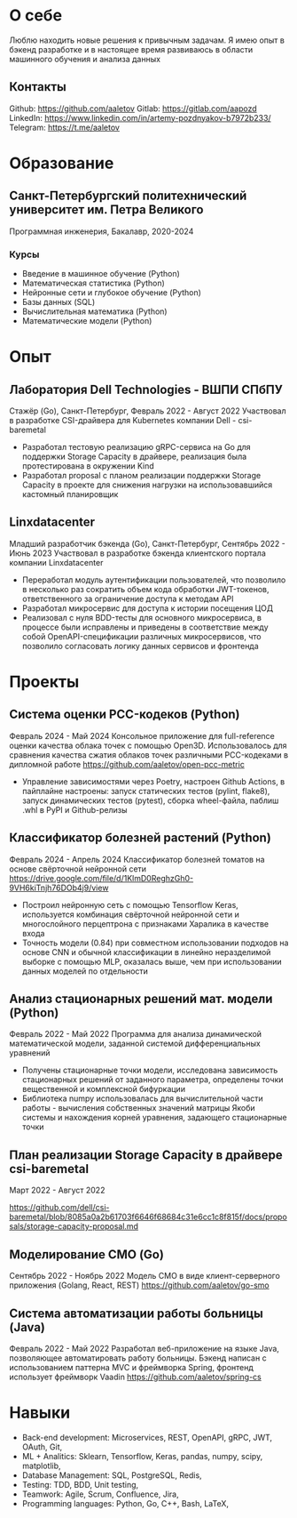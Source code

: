 # О себе
Люблю находить новые решения к привычным задачам. Я имею опыт в бэкенд разработке и в настоящее время развиваюсь в области машинного обучения и анализа данных

## Контакты
Github: https://github.com/aaletov
Gitlab: https://gitlab.com/aapozd
LinkedIn: https://www.linkedin.com/in/artemy-pozdnyakov-b7972b233/
Telegram: https://t.me/aaletov

# Образование
## Санкт-Петербургский политехнический университет им. Петра Великого
Программная инженерия, Бакалавр, 2020-2024
### Курсы
- Введение в машинное обучение (Python)
- Математическая статистика (Python)
- Нейронные сети и глубокое обучение (Python)
- Базы данных (SQL)
- Вычислительная математика (Python)
- Математические модели (Python)

# Опыт
## Лаборатория Dell Technologies - ВШПИ СПбПУ
Стажёр (Go), Санкт-Петербург, Февраль 2022 - Август 2022
Участвовал в разработке CSI-драйвера для Kubernetes компании Dell - csi-baremetal
- Разработал тестовую реализацию gRPC-сервиса на Go для поддержки Storage Capacity в драйвере, реализация была протестирована в окружении Kind
- Разработал proposal с планом реализации поддержки Storage Capacity в проекте для снижения нагрузки на использовавшийся кастомный планировщик

## Linxdatacenter
Младший разработчик бэкенда (Go), Санкт-Петербург, Сентябрь 2022 - Июнь 2023
Участвовал в разработке бэкенда клиентского портала компании Linxdatacenter
- Переработал модуль аутентификации пользователей, что позволило в несколько раз сократить объем кода обработки JWT-токенов, ответственного за ограничение доступа к методам API
- Разработал микросервис для доступа к истории посещения ЦОД
- Реализовал с нуля BDD-тесты для основного микросервиса, в процессе были исправлены и приведены в соответствие между собой OpenAPI-спецификации различных микросервисов, что позволило согласовать логику данных сервисов и фронтенда


# Проекты
## Система оценки PCC-кодеков (Python)
Февраль 2024 - Май 2024
Консольное приложение для full-reference оценки качества облака точек с помощью Open3D. Использовалось для сравнения качества сжатия облаков точек различными PCC-кодеками в дипломной работе
https://github.com/aaletov/open-pcc-metric
- Управление зависимостями через Poetry, настроен Github Actions, в пайплайне настроены: запуск статических тестов (pylint, flake8), запуск динамических тестов (pytest), сборка wheel-файла, паблиш .whl в PyPI и Github-релизы

## Классификатор болезней растений (Python)
Февраль 2024 - Апрель 2024
Классификатор болезней томатов на основе свёрточной нейронной сети
https://drive.google.com/file/d/1KlmD0ReghzGh0-9VH6kiTnjh76DOb4j9/view
- Построил нейронную сеть с помощью Tensorflow Keras, используется комбинация свёрточной нейронной сети и многослойного перцептрона с признаками Харалика в качестве входа
- Точность модели (0.84) при совместном использовании подходов на основе CNN и обычной классификации в линейно неразделимой выборке с помощью MLP, оказалась выше, чем при использовании данных моделей по отдельности

## Анализ стационарных решений мат. модели (Python)
Февраль 2022 - Май 2022
Программа для анализа динамической математической модели, заданной системой дифференциальных уравнений

- Получены стационарные точки модели, исследована зависимость стационарных решений от заданного параметра, определены точки вещественной и комплексной бифуркации
- Библиотека numpy использовалась для вычислительной части работы - вычисления собственных значений матрицы Якоби системы и нахождения корней уравнения, задающего стационарные точки

## План реализации Storage Capacity в драйвере csi-baremetal
Март 2022 - Август 2022

https://github.com/dell/csi-baremetal/blob/8085a0a2b61703f6646f68684c31e6cc1c8f815f/docs/proposals/storage-capacity-proposal.md

## Моделирование СМО (Go)
Сентябрь 2022 - Ноябрь 2022
Модель СМО в виде клиент-серверного приложения (Golang, React, REST)
https://github.com/aaletov/go-smo

## Система автоматизации работы больницы (Java)
Февраль 2022 - Май 2022
Разработал веб-приложение на языке Java, позволяющее автоматировать работу больницы. Бэкенд написан с использованием паттерна MVC и фреймворка Spring, фронтенд использует фреймворк Vaadin
https://github.com/aaletov/spring-cs


# Навыки
- Back-end development:  Microservices,  REST,  OpenAPI,  gRPC,  JWT,  OAuth,  Git, 
- ML + Analitics:  Sklearn,  Tensorflow,  Keras,  pandas,  numpy,  scipy,  matplotlib, 
- Database Management:  SQL,  PostgreSQL,  Redis, 
- Testing:  TDD,  BDD,  Unit testing, 
- Teamwork:  Agile,  Scrum,  Confluence,  Jira, 
- Programming languages:  Python,  Go,  C++,  Bash,  LaTeX, 
